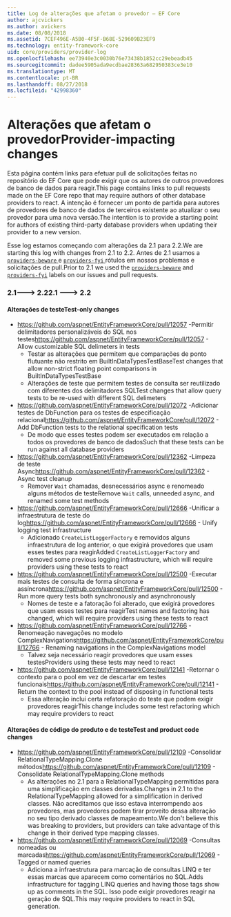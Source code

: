 ```yaml
---
title: Log de alterações que afetam o provedor – EF Core
author: ajcvickers
ms.author: avickers
ms.date: 08/08/2018
ms.assetid: 7CEF496E-A5B0-4F5F-B68E-529609B23EF9
ms.technology: entity-framework-core
uid: core/providers/provider-log
ms.openlocfilehash: ee73940e3c0030b76e73438b1852cc29ebeadb45
ms.sourcegitcommit: dadee5905ada9ecdbae28363a682950383ce3e10
ms.translationtype: MT
ms.contentlocale: pt-BR
ms.lasthandoff: 08/27/2018
ms.locfileid: "42998360"
---
```

# <a name="provider-impacting-changes"></a><span data-ttu-id="66a7e-102">Alterações que afetam o provedor</span><span class="sxs-lookup"><span data-stu-id="66a7e-102">Provider-impacting changes</span></span>

<span data-ttu-id="66a7e-103">Esta página contém links para efetuar pull de solicitações feitas no repositório do EF Core que pode exigir que os autores de outros provedores de banco de dados para reagir.</span><span class="sxs-lookup"><span data-stu-id="66a7e-103">This page contains links to pull requests made on the EF Core repo that may require authors of other database providers to react.</span></span> <span data-ttu-id="66a7e-104">A intenção é fornecer um ponto de partida para autores de provedores de banco de dados de terceiros existente ao atualizar o seu provedor para uma nova versão.</span><span class="sxs-lookup"><span data-stu-id="66a7e-104">The intention is to provide a starting point for authors of existing third-party database providers when updating their provider to a new version.</span></span>

<span data-ttu-id="66a7e-105">Esse log estamos começando com alterações da 2.1 para 2.2.</span><span class="sxs-lookup"><span data-stu-id="66a7e-105">We are starting this log with changes from 2.1 to 2.2.</span></span> <span data-ttu-id="66a7e-106">Antes de 2.1 usamos a [ `providers-beware` ](https://github.com/aspnet/EntityFrameworkCore/labels/providers-beware) e [ `providers-fyi` ](https://github.com/aspnet/EntityFrameworkCore/labels/providers-fyi) rótulos em nossos problemas e solicitações de pull.</span><span class="sxs-lookup"><span data-stu-id="66a7e-106">Prior to 2.1 we used the [`providers-beware`](https://github.com/aspnet/EntityFrameworkCore/labels/providers-beware) and [`providers-fyi`](https://github.com/aspnet/EntityFrameworkCore/labels/providers-fyi) labels on our issues and pull requests.</span></span>

### <a name="21-----22"></a><span data-ttu-id="66a7e-107">2.1---> 2.2</span><span class="sxs-lookup"><span data-stu-id="66a7e-107">2.1 ---> 2.2</span></span>

#### <a name="test-only-changes"></a><span data-ttu-id="66a7e-108">Alterações de teste</span><span class="sxs-lookup"><span data-stu-id="66a7e-108">Test-only changes</span></span>

* <span data-ttu-id="66a7e-109">https://github.com/aspnet/EntityFrameworkCore/pull/12057 -Permitir delimitadores personalizáveis do SQL nos testes</span><span class="sxs-lookup"><span data-stu-id="66a7e-109">https://github.com/aspnet/EntityFrameworkCore/pull/12057 - Allow customizable SQL delimeters in tests</span></span>
  * <span data-ttu-id="66a7e-110">Testar as alterações que permitem que comparações de ponto flutuante não restrito em BuiltInDataTypesTestBase</span><span class="sxs-lookup"><span data-stu-id="66a7e-110">Test changes that allow non-strict floating point comparisons in BuiltInDataTypesTestBase</span></span>
  * <span data-ttu-id="66a7e-111">Alterações de teste que permitem testes de consulta ser reutilizado com diferentes dos delimitadores SQL</span><span class="sxs-lookup"><span data-stu-id="66a7e-111">Test changes that allow query tests to be re-used with different SQL delimeters</span></span>
* <span data-ttu-id="66a7e-112">https://github.com/aspnet/EntityFrameworkCore/pull/12072 -Adicionar testes de DbFunction para os testes de especificação relacional</span><span class="sxs-lookup"><span data-stu-id="66a7e-112">https://github.com/aspnet/EntityFrameworkCore/pull/12072 - Add DbFunction tests to the relational specification tests</span></span>
  * <span data-ttu-id="66a7e-113">De modo que esses testes podem ser executados em relação a todos os provedores de banco de dados</span><span class="sxs-lookup"><span data-stu-id="66a7e-113">Such that these tests can be run against all database providers</span></span>
* <span data-ttu-id="66a7e-114">https://github.com/aspnet/EntityFrameworkCore/pull/12362 -Limpeza de teste Async</span><span class="sxs-lookup"><span data-stu-id="66a7e-114">https://github.com/aspnet/EntityFrameworkCore/pull/12362 - Async test cleanup</span></span>
  * <span data-ttu-id="66a7e-115">Remover `Wait` chamadas, desnecessários async e renomeado alguns métodos de teste</span><span class="sxs-lookup"><span data-stu-id="66a7e-115">Remove `Wait` calls, unneeded async, and renamed some test methods</span></span>
* <span data-ttu-id="66a7e-116">https://github.com/aspnet/EntityFrameworkCore/pull/12666 -Unificar a infraestrutura de teste do log</span><span class="sxs-lookup"><span data-stu-id="66a7e-116">https://github.com/aspnet/EntityFrameworkCore/pull/12666 - Unify logging test infrastructure</span></span>
  * <span data-ttu-id="66a7e-117">Adicionado `CreateListLoggerFactory` e removidos alguns infraestrutura de log anterior, o que exigirá provedores que usam esses testes para reagir</span><span class="sxs-lookup"><span data-stu-id="66a7e-117">Added `CreateListLoggerFactory` and removed some previous logging infrastructure, which will require providers using these tests to react</span></span>
* <span data-ttu-id="66a7e-118">https://github.com/aspnet/EntityFrameworkCore/pull/12500 -Executar mais testes de consulta de forma síncrona e assíncrona</span><span class="sxs-lookup"><span data-stu-id="66a7e-118">https://github.com/aspnet/EntityFrameworkCore/pull/12500 - Run more query tests both synchronously and asynchronously</span></span>
  * <span data-ttu-id="66a7e-119">Nomes de teste e a fatoração foi alterado, que exigirá provedores que usam esses testes para reagir</span><span class="sxs-lookup"><span data-stu-id="66a7e-119">Test names and factoring has changed, which will require providers using these tests to react</span></span>
* <span data-ttu-id="66a7e-120">https://github.com/aspnet/EntityFrameworkCore/pull/12766 -Renomeação navegações no modelo ComplexNavigations</span><span class="sxs-lookup"><span data-stu-id="66a7e-120">https://github.com/aspnet/EntityFrameworkCore/pull/12766 - Renaming navigations in the ComplexNavigations model</span></span>
  * <span data-ttu-id="66a7e-121">Talvez seja necessário reagir provedores que usam esses testes</span><span class="sxs-lookup"><span data-stu-id="66a7e-121">Providers using these tests may need to react</span></span>
* <span data-ttu-id="66a7e-122">https://github.com/aspnet/EntityFrameworkCore/pull/12141 -Retornar o contexto para o pool em vez de descartar em testes funcionais</span><span class="sxs-lookup"><span data-stu-id="66a7e-122">https://github.com/aspnet/EntityFrameworkCore/pull/12141 - Return the context to the pool instead of disposing in functional tests</span></span>
  * <span data-ttu-id="66a7e-123">Essa alteração inclui certa refatoração do teste que podem exigir provedores reagir</span><span class="sxs-lookup"><span data-stu-id="66a7e-123">This change includes some test refactoring which may require providers to react</span></span>


#### <a name="test-and-product-code-changes"></a><span data-ttu-id="66a7e-124">Alterações de código do produto e de teste</span><span class="sxs-lookup"><span data-stu-id="66a7e-124">Test and product code changes</span></span>

* <span data-ttu-id="66a7e-125">https://github.com/aspnet/EntityFrameworkCore/pull/12109 -Consolidar RelationalTypeMapping.Clone métodos</span><span class="sxs-lookup"><span data-stu-id="66a7e-125">https://github.com/aspnet/EntityFrameworkCore/pull/12109 - Consolidate RelationalTypeMapping.Clone methods</span></span>
  * <span data-ttu-id="66a7e-126">As alterações no 2.1 para a RelationalTypeMapping permitidas para uma simplificação em classes derivadas.</span><span class="sxs-lookup"><span data-stu-id="66a7e-126">Changes in 2.1 to the RelationalTypeMapping allowed for a simplification in derived classes.</span></span> <span data-ttu-id="66a7e-127">Não acreditamos que isso estava interrompendo aos provedores, mas provedores podem tirar proveito dessa alteração no seu tipo derivado classes de mapeamento.</span><span class="sxs-lookup"><span data-stu-id="66a7e-127">We don't believe this was breaking to providers, but providers can take advantage of this change in their derived type mapping classes.</span></span>
* <span data-ttu-id="66a7e-128">https://github.com/aspnet/EntityFrameworkCore/pull/12069 -Consultas nomeadas ou marcadas</span><span class="sxs-lookup"><span data-stu-id="66a7e-128">https://github.com/aspnet/EntityFrameworkCore/pull/12069 - Tagged or named queries</span></span>
  * <span data-ttu-id="66a7e-129">Adiciona a infraestrutura para marcação de consultas LINQ e ter essas marcas que aparecem como comentários no SQL.</span><span class="sxs-lookup"><span data-stu-id="66a7e-129">Adds infrastructure for tagging LINQ queries and having those tags show up as comments in the SQL.</span></span> <span data-ttu-id="66a7e-130">Isso pode exigir provedores reagir na geração de SQL.</span><span class="sxs-lookup"><span data-stu-id="66a7e-130">This may require providers to react in SQL generation.</span></span>
